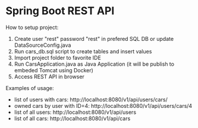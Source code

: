 # Spring Boot REST API

How to setup project:
1. Create user "rest" password "rest" in prefered SQL DB or update DataSourceConfig.java 
2. Run cars_db.sql script to create tables and insert values
3. Import project folder to favorite IDE
4. Run CarsApplication.java as Java Application (it will be publish to embeded Tomcat using Docker)
5. Access REST API in browser

Examples of usage:
- list of users with cars: http://localhost:8080/v1/api/users/cars/
- owned cars by user with ID=4: http://localhost:8080/v1/api/users/cars/4
- list of all users: http://localhost:8080/v1/api/users
- list of all cars: http://localhost:8080/v1/api/cars
